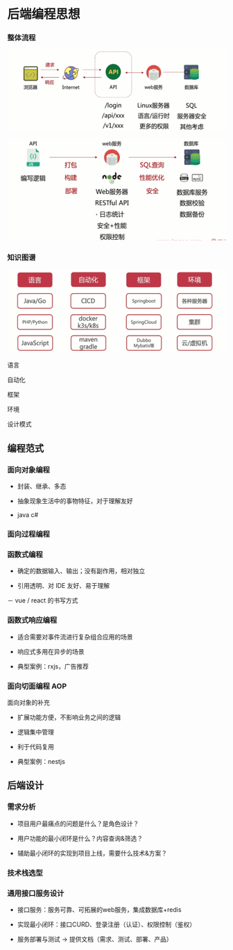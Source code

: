 # 后端编程思想

### 整体流程

![alt text](img/image-2.png)

![alt text](img/image-3.png)

### 知识图谱

![alt text](img/image.png)

语言

自动化

框架

环境

设计模式

## 编程范式

### 面向对象编程

- 封装、继承、多态

- 抽象现象生活中的事物特征，对于理解友好

- java c#

### 面向过程编程

### 函数式编程

- 确定的数据输入、输出；没有副作用，相对独立

- 引用透明、对 IDE 友好、易于理解

－ vue / react 的书写方式

### 函数式响应编程

- 适合需要对事件流进行复杂组合应用的场景

- 响应式多用在异步的场景

- 典型案例：rxjs，广告推荐

### 面向切面编程 AOP

面向对象的补充

- 扩展功能方便，不影响业务之间的逻辑

- 逻辑集中管理

- 利于代码复用

- 典型案例：nestjs

## 后端设计

### 需求分析

- 项目用户最痛点的问题是什么？是角色设计？

- 用户功能的最小闭环是什么？内容查询&筛选？

- 辅助最小闭环的实现到项目上线，需要什么技术&方案？

### 技术栈选型

### 通用接口服务设计

- 接口服务：服务可靠、可拓展的web服务，集成数据库+redis

- 实现最小闭环：接口CURD、登录注册（认证）、权限控制（鉴权）

- 服务部署与测试 -> 提供文档（需求、测试、部署、产品）



